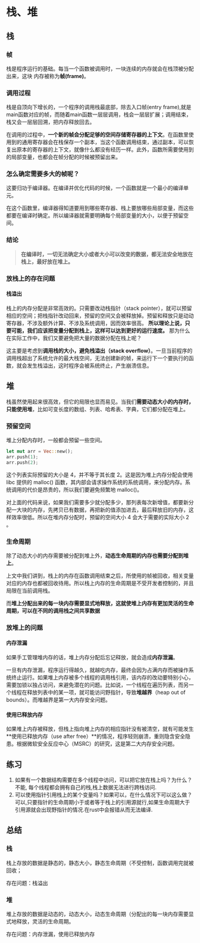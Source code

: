 # 栈、堆

## 栈

### 帧

栈是程序运行的基础。每当一个函数被调用时，一块连续的内存就会在栈顶被分配出来，这块
内存被称为**帧(frame)**。

### 调用过程

栈是自顶向下增长的，一个程序的调用栈最底部，除去入口帧(entry frame),就是main函数对应的帧，而随着main函数一层层调用，栈会一层层扩展；调用结束，栈又会一层层回溯，把内存释放回去。

在调用的过程中，**一个新的帧会分配足够的空间存储寄存器的上下文**。在函数里使用到的通用寄存器会在栈保存一个副本，当这个函数调用结束，通过副本，可以恢复出原本的寄存器的上下文，就像什么都没有经历一样。此外，函数所需要使用到的局部变量，也都会在帧分配的时候被预留出来。

### 怎么确定需要多大的帧呢？

这要归功于编译器。在编译并优化代码的时候，一个函数就是一个最小的编译单元。

在这个函数里，编译器得知道要用到哪些寄存器、栈上要放哪些局部变量，而这些都要在编译时确定。所以编译器就需要明确每个局部变量的大小，以便于预留空间。

### 结论

> **在编译时，一切无法确定大小或者大小可以改变的数据，都无法安全地放在栈上，最好放在堆上。**

### 放栈上的存在问题

#### 栈溢出

栈上的内存分配是非常高效的。只需要改动栈指针（stack pointer），就可以预留相应的空间；把栈指针改动回来，预留的空间又会被释放掉。预留和释放只是动动寄存器，不涉及额外计算、不涉及系统调用，因而效率很高。
**所以理论上说，只要可能，我们应该把变量分配到栈上，这样可以达到更好的运行速度。**
那为什么在实际工作中，我们又要避免把大量的数据分配在栈上呢？

这主要是考虑到**调用栈的大小，避免栈溢出（stack overflow）**。一旦当前程序的调用栈超出了系统允许的最大栈空间，无法创建新的帧，来运行下一个要执行的函数，就会发生栈溢出，这时程序会被系统终止，产生崩溃信息。

## 堆

栈虽然使用起来很高效，但它的局限也显而易见。当我们**需要动态大小的内存时，只能使用堆**，比如可变长度的数组、列表、哈希表、字典，它们都分配在堆上。 

### 预留空间

堆上分配内存时，一般都会预留一些空间。

```rust
let mut arr = Vec::new();
arr.push(1);
arr.push(2);
```

这个列表实际预留的大小是 4，并不等于其长度 2。这是因为堆上内存分配会使用 libc 提供的 malloc() 函数，其内部会请求操作系统的系统调用，来分配内存。系统调用的代价是昂贵的，所以我们要避免频繁地 malloc()。

对上面的代码来说，如果我们需要多少就分配多少，那列表每次新增值，都要新分配一大块的内存，先拷贝已有数据，再把新的值添加进去，最后释放旧的内存，这样效率很低。所以在堆内存分配时，预留的空间大小 4 会大于需要的实际大小 2 。

### 生命周期

除了动态大小的内存需要被分配到堆上外，**动态生命周期的内存也需要分配到堆上**。

上文中我们讲到，栈上的内存在函数调用结束之后，所使用的帧被回收，相关变量对应的内存也都被回收待用。所以栈上内存的生命周期是不受开发者控制的，并且局限在当前调用栈。

而**堆上分配出来的每一块内存需要显式地释放，这就使堆上内存有更加灵活的生命周期，可以在不同的调用栈之间共享数据**

### 放堆上的问题

#### 内存泄漏

如果手工管理堆内存的话，堆上内存分配后忘记释放，就会造成**内存泄漏**。

一旦有内存泄漏，程序运行得越久，就越吃内存，最终会因为占满内存而被操作系统终止运行。如果堆上内存被多个线程的调用栈引用，该内存的改动要特别小心，需要加锁以独占访问，来避免潜在的问题。比如说，一个线程在遍历列表，而另一个线程在释放列表中的某一项，就可能访问野指针，导致**堆越界**（heap out of bounds）。而堆越界是第一大内存安全问题。

#### 使用已释放内存

如果堆上内存被释放，但栈上指向堆上内存的相应指针没有被清空，就有可能发生**使用已释放内存（use after free）**的情况，程序轻则崩溃，重则隐含安全隐患。根据微软安全反应中心（MSRC）的研究，这是第二大内存安全问题。

## 练习

1. 如果有一个数据结构需要在多个线程中访问，可以把它放在栈上吗？为什么？
    不能, 每个线程都会拥有自己的栈,栈上数据无法进行跨栈访问.
2. 可以使用指针引用栈上的某个变量吗？如果可以，在什么情况下可以这么做？
    可以,只要指针的生命周期小于或者等于栈上的引用源就行,如果生命周期大于引用源就会出现野指针的情况.在rust中会报错从而无法编译.

## 总结

### 栈

栈上存放的数据是静态的，静态大小，静态生命周期（不受控制，函数调用完就被回收；

存在问题：栈溢出

### 堆

堆上存放的数据是动态的，动态大小，动态生命周期（分配出的每一块内存需要显式地释放，灵活的生命周期。

存在问题：内存泄漏，使用已释放内存